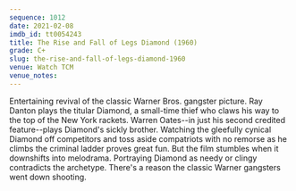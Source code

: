 ```yaml
---
sequence: 1012
date: 2021-02-08
imdb_id: tt0054243
title: The Rise and Fall of Legs Diamond (1960)
grade: C+
slug: the-rise-and-fall-of-legs-diamond-1960
venue: Watch TCM
venue_notes:
---
```


Entertaining revival of the classic Warner Bros. gangster picture. Ray Danton plays the titular Diamond, a small-time thief who claws his way to the top of the New York rackets. Warren Oates--in just his second credited feature--plays Diamond's sickly brother. Watching the gleefully cynical Diamond off competitors and toss aside compatriots with no remorse as he climbs the criminal ladder proves great fun. But the film stumbles when it downshifts into melodrama. Portraying Diamond as needy or clingy contradicts the archetype. There's a reason the classic Warner gangsters went down shooting.